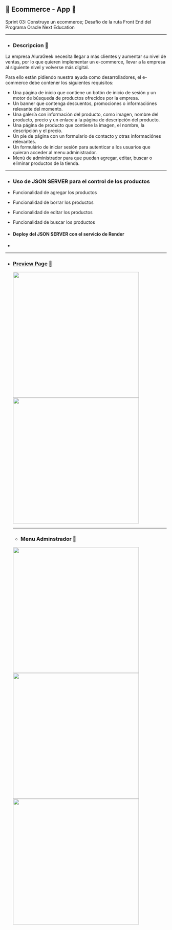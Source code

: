 ## 🛒 Ecommerce - App 🛒
 
Sprint 03: Construye un ecommerce;
Desafio de la ruta Front End del Programa Oracle Next Education 
_______________________________________________________________________________________________________________________________________________
- ### Descripcion :rocket:
 La empresa AluraGeek necesita llegar a más clientes y aumentar su nivel de ventas, por lo que quieren implementar un e-commerce, llevar a la empresa al siguiente nivel y volverse más digital.

Para ello están pidiendo nuestra ayuda como desarrolladores, el e-commerce debe contener los siguientes requisitos:
- Una página de inicio que contiene un botón de inicio de sesión y un motor de búsqueda de productos ofrecidos por la empresa.
- Un banner que contenga descuentos, promociones o informaciónes relevante del momento.
- Una galería con información del producto, como imagen, nombre del producto, precio y un enlace a la página de descripción del producto.
- Una página de producto que contiene la imagen, el nombre, la descripción y el precio.
- Un pie de página con un formulario de contacto y otras informaciónes relevantes.
- Un formulário de iniciar sesión para autenticar a los usuarios que quieran acceder al menu administrador.
- Menú de administrador para que puedan agregar, editar, buscar o eliminar productos de la tienda.

------

- ### Uso de JSON SERVER para el control de los productos
- Funcionalidad de agregar los productos
- Funcionalidad de borrar los productos
- Funcionalidad de editar los productos
- Funcionalidad de buscar los productos

- #### Deploy del JSON SERVER con el servicio de Render
- 
------

- ### [Preview Page](https://frinemarin.github.io/SunstoneStore/screens/index.html) 🛒
  <img  src="https://i.postimg.cc/cLMCkc16/index.png" width = 393 >
  <img  src="https://i.postimg.cc/59TXX0k9/descripcion.png" width = 393 >
  
  ----------------
  
  - ### Menu Adminstrador :bust_in_silhouette:
  <img  src="https://i.postimg.cc/RhkhysnJ/login.png" width = 393>
  <img  src="https://i.postimg.cc/FRKYLJ4z/admin.png" width = 393>
    <img  src="https://i.postimg.cc/BbLth9tG/agregar.png" width = 393>